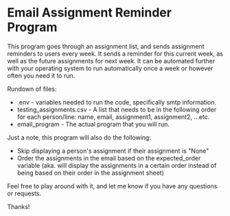 # Email Assignment Reminder Program

This program goes through an assignment list, and sends assignment reminders to users every week. It sends a reminder for this current week, as well as the future assignments for next week. It can be automated further with your operating system to run automatically once a week or however often you need it to run.

Rundown of files:
 - .env - variables needed to run the code, specifically smtp information.
 - testing_assignments.csv - A list that needs to be in the following order for each person/line: name, email, assignment1, assignment2, ...etc.
 - email_program - The actual program that you will run.

Just a note, this program will also do the following:
 - Skip displaying a person's assignment if their assignment is "None"
 - Order the assignments in the email based on the expected_order variable (aka. will display the assignments in a certain order instead of being based on their order in the assignment sheet)

Feel free to play around with it, and let me know if you have any questions or requests.

Thanks!